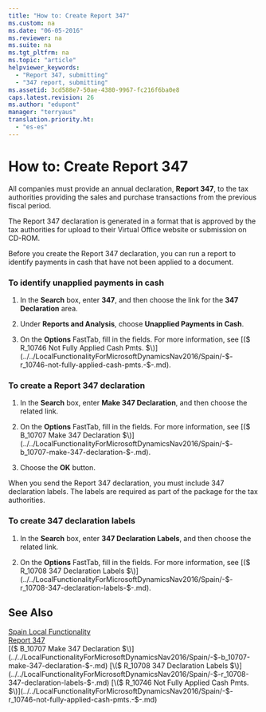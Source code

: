 ```yaml
---
title: "How to: Create Report 347"
ms.custom: na
ms.date: "06-05-2016"
ms.reviewer: na
ms.suite: na
ms.tgt_pltfrm: na
ms.topic: "article"
helpviewer_keywords: 
  - "Report 347, submitting"
  - "347 report, submitting"
ms.assetid: 3cd588e7-50ae-4380-9967-fc216f6ba0e8
caps.latest.revision: 26
ms.author: "edupont"
manager: "terryaus"
translation.priority.ht: 
  - "es-es"
---
```

# How to: Create Report 347
All companies must provide an annual declaration, **Report 347**, to the tax authorities providing the sales and purchase transactions from the previous fiscal period.  
  
 The Report 347 declaration is generated in a format that is approved by the tax authorities for upload to their Virtual Office website or submission on CD\-ROM.  
  
 Before you create the Report 347 declaration, you can run a report to identify payments in cash that have not been applied to a document.  
  
### To identify unapplied payments in cash  
  
1.  In the **Search** box, enter **347**, and then choose the link for the **347 Declaration** area.  
  
2.  Under **Reports and Analysis**, choose **Unapplied Payments in Cash**.  
  
3.  On the **Options** FastTab, fill in the fields. For more information, see [\($ R\_10746 Not Fully Applied Cash Pmts. $\)](../../LocalFunctionalityForMicrosoftDynamicsNav2016/Spain/-$-r_10746-not-fully-applied-cash-pmts.-$-.md).  
  
### To create a Report 347 declaration  
  
1.  In the **Search** box, enter **Make 347 Declaration**, and then choose the related link.  
  
2.  On the **Options** FastTab, fill in the fields. For more information, see [\($ B\_10707 Make 347 Declaration $\)](../../LocalFunctionalityForMicrosoftDynamicsNav2016/Spain/-$-b_10707-make-347-declaration-$-.md).  
  
3.  Choose the **OK** button.  
  
 When you send the Report 347 declaration, you must include 347 declaration labels. The labels are required as part of the package for the tax authorities.  
  
### To create 347 declaration labels  
  
1.  In the **Search** box, enter **347 Declaration Labels**, and then choose the related link.  
  
2.  On the **Options** FastTab, fill in the fields. For more information, see [\($ R\_10708 347 Declaration Labels $\)](../../LocalFunctionalityForMicrosoftDynamicsNav2016/Spain/-$-r_10708-347-declaration-labels-$-.md).  
  
## See Also  
 [Spain Local Functionality](../../LocalFunctionalityForMicrosoftDynamicsNav2016/Spain/spain-local-functionality.md)   
 [Report 347](../../LocalFunctionalityForMicrosoftDynamicsNav2016/Spain/report-347.md)   
 [\($ B\_10707 Make 347 Declaration $\)](../../LocalFunctionalityForMicrosoftDynamicsNav2016/Spain/-$-b_10707-make-347-declaration-$-.md)   
 [\($ R\_10708 347 Declaration Labels $\)](../../LocalFunctionalityForMicrosoftDynamicsNav2016/Spain/-$-r_10708-347-declaration-labels-$-.md)   
 [\($ R\_10746 Not Fully Applied Cash Pmts. $\)](../../LocalFunctionalityForMicrosoftDynamicsNav2016/Spain/-$-r_10746-not-fully-applied-cash-pmts.-$-.md)